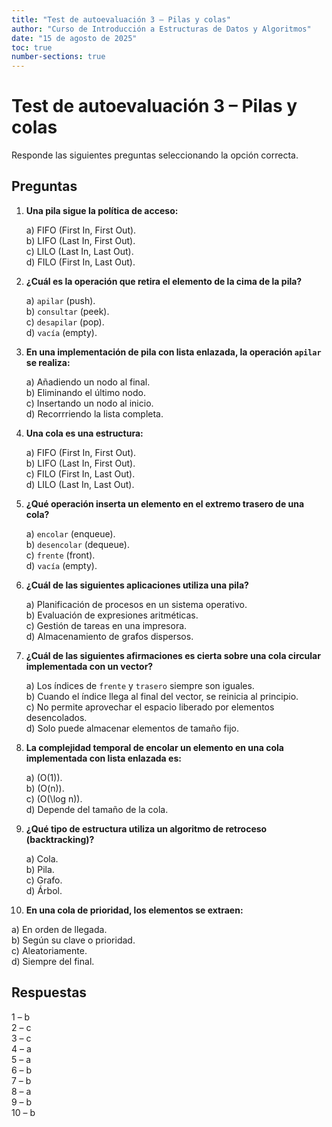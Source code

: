 ```yaml
---
title: "Test de autoevaluación 3 – Pilas y colas"
author: "Curso de Introducción a Estructuras de Datos y Algoritmos"
date: "15 de agosto de 2025"
toc: true
number-sections: true
---
```


# Test de autoevaluación 3 – Pilas y colas

Responde las siguientes preguntas seleccionando la opción correcta.

## Preguntas

1. **Una pila sigue la política de acceso:**

   a) FIFO (First In, First Out).  
   b) LIFO (Last In, First Out).  
   c) LILO (Last In, Last Out).  
   d) FILO (First In, Last Out).

2. **¿Cuál es la operación que retira el elemento de la cima de la pila?**

   a) `apilar` (push).  
   b) `consultar` (peek).  
   c) `desapilar` (pop).  
   d) `vacía` (empty).

3. **En una implementación de pila con lista enlazada, la operación `apilar` se realiza:**

   a) Añadiendo un nodo al final.  
   b) Eliminando el último nodo.  
   c) Insertando un nodo al inicio.  
   d) Recorrriendo la lista completa.

4. **Una cola es una estructura:**

   a) FIFO (First In, First Out).  
   b) LIFO (Last In, First Out).  
   c) FILO (First In, Last Out).  
   d) LILO (Last In, Last Out).

5. **¿Qué operación inserta un elemento en el extremo trasero de una cola?**

   a) `encolar` (enqueue).  
   b) `desencolar` (dequeue).  
   c) `frente` (front).  
   d) `vacía` (empty).

6. **¿Cuál de las siguientes aplicaciones utiliza una pila?**

   a) Planificación de procesos en un sistema operativo.  
   b) Evaluación de expresiones aritméticas.  
   c) Gestión de tareas en una impresora.  
   d) Almacenamiento de grafos dispersos.

7. **¿Cuál de las siguientes afirmaciones es cierta sobre una cola circular implementada con un vector?**

   a) Los índices de `frente` y `trasero` siempre son iguales.  
   b) Cuando el índice llega al final del vector, se reinicia al principio.  
   c) No permite aprovechar el espacio liberado por elementos desencolados.  
   d) Solo puede almacenar elementos de tamaño fijo.

8. **La complejidad temporal de encolar un elemento en una cola implementada con lista enlazada es:**

   a) \(O(1)\).  
   b) \(O(n)\).  
   c) \(O(\log n)\).  
   d) Depende del tamaño de la cola.

9. **¿Qué tipo de estructura utiliza un algoritmo de retroceso (backtracking)?**

   a) Cola.  
   b) Pila.  
   c) Grafo.  
   d) Árbol.

10. **En una cola de prioridad, los elementos se extraen:**

   a) En orden de llegada.  
   b) Según su clave o prioridad.  
   c) Aleatoriamente.  
   d) Siempre del final.

## Respuestas

1 – b  
2 – c  
3 – c  
4 – a  
5 – a  
6 – b  
7 – b  
8 – a  
9 – b  
10 – b